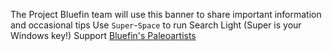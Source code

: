 The Project Bluefin team will use this banner to share important information and occasional tips
Use `Super`-`Space` to run Search Light (Super is your Windows key!)
Support [Bluefin's Paleoartists](https://universal-blue.discourse.group/docs?topic=299)

